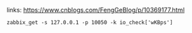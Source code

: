 links:
    https://www.cnblogs.com/FengGeBlog/p/10369177.html

    zabbix_get -s 127.0.0.1 -p 10050 -k io_check['wKBps']
